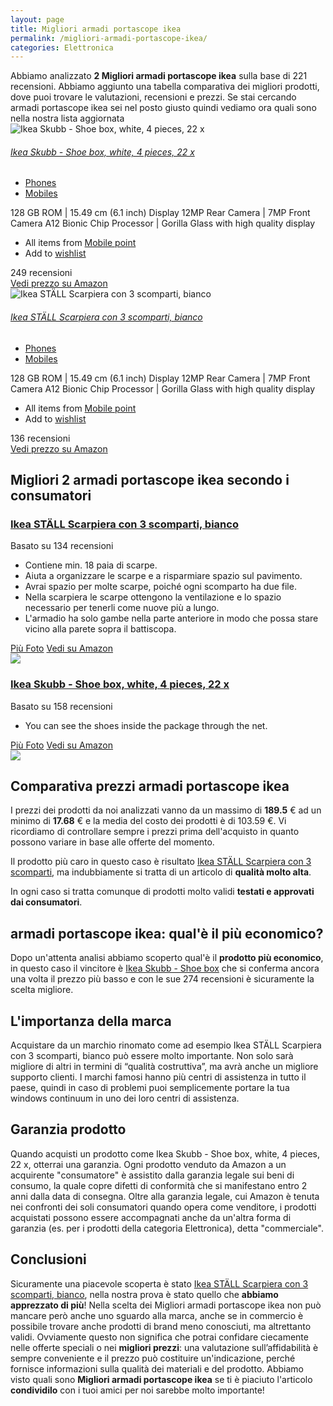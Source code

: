 ```yaml
---
layout: page
title: Migliori armadi portascope ikea
permalink: /migliori-armadi-portascope-ikea/
categories: Elettronica
---
```

<div class="init">Abbiamo analizzato <b>2 Migliori armadi portascope ikea</b> sulla base di 221 recensioni. Abbiamo aggiunto una tabella comparativa dei migliori prodotti, dove puoi trovare le valutazioni, recensioni e prezzi. 
        Se stai cercando armadi portascope ikea sei nel posto giusto quindi vediamo ora quali sono nella nostra lista aggiornata</div> <div class="container mt-50 mb-50"> <div class="row d-flex justify-content-center "> <div class="col-md-10"> <div class="card card-body mt-3"> <div class="media align-items-center align-items-lg-start text-center text-lg-left flex-column flex-lg-row"> <div class="mr-2 mb-3 mb-lg-0"> <img class="card-image" src="https://m.media-amazon.com/images/I/31cCVggA5JL._AC_UL320_.jpg" alt="Ikea Skubb - Shoe box, white, 4 pieces, 22 x"> </div> <div class="media-body"> <h6 class="media-title font-weight-semibold"> <a href="https://amzn.to/3L709fv" data-abc="true">Ikea Skubb - Shoe box, white, 4 pieces, 22 x</a> </h6> <ul class="list-inline list-inline-dotted mb-3 mb-lg-2"> <li class="list-inline-item"><a href="#" class="text-muted" data-abc="true">Phones</a> </li> <li class="list-inline-item"><a href="#" class="text-muted" data-abc="true">Mobiles</a> </li> </ul> <p class="mb-3">128 GB ROM | 15.49 cm (6.1 inch) Display 12MP Rear Camera | 7MP Front Camera A12 Bionic Chip Processor | Gorilla Glass with high quality display </p> <ul class="list-inline list-inline-dotted mb-0"> <li class="list-inline-item">All items from <a href="#" data-abc="true">Mobile point</a> </li> <li class="list-inline-item">Add to <a href="#" data-abc="true">wishlist</a></li> </ul> </div> <div class="mt-3 mt-lg-0 ml-lg-3 text-center review-block"> <div> <i class="fa fa-star"></i> <i class="fa fa-star"></i> <i class="fa fa-star"></i> <i class="fa fa-star"></i> </div> <div class="text-muted">249 recensioni</div> <a href="https://amzn.to/3L709fv" target='_blank' rel='noopener nofollow' class="btn btn-primary">Vedi prezzo su Amazon</a> </div> </div> </div> <div class="card card-body mt-3"> <div class="media align-items-center align-items-lg-start text-center text-lg-left flex-column flex-lg-row"> <div class="mr-2 mb-3 mb-lg-0"> <img class="card-image" src="https://m.media-amazon.com/images/I/317DtK4yPaL._AC_UL320_.jpg" alt="Ikea STÄLL Scarpiera con 3 scomparti, bianco"> </div> <div class="media-body"> <h6 class="media-title font-weight-semibold"> <a href="https://amzn.to/39SptsJ" data-abc="true">Ikea STÄLL Scarpiera con 3 scomparti, bianco</a> </h6> <ul class="list-inline list-inline-dotted mb-3 mb-lg-2"> <li class="list-inline-item"><a href="#" class="text-muted" data-abc="true">Phones</a> </li> <li class="list-inline-item"><a href="#" class="text-muted" data-abc="true">Mobiles</a> </li> </ul> <p class="mb-3">128 GB ROM | 15.49 cm (6.1 inch) Display 12MP Rear Camera | 7MP Front Camera A12 Bionic Chip Processor | Gorilla Glass with high quality display </p> <ul class="list-inline list-inline-dotted mb-0"> <li class="list-inline-item">All items from <a href="#" data-abc="true">Mobile point</a> </li> <li class="list-inline-item">Add to <a href="#" data-abc="true">wishlist</a></li> </ul> </div> <div class="mt-3 mt-lg-0 ml-lg-3 text-center review-block"> <div> <i class="fa fa-star"></i> <i class="fa fa-star"></i> <i class="fa fa-star"></i> <i class="fa fa-star"></i> </div> <div class="text-muted">136 recensioni</div> <a href="https://amzn.to/39SptsJ" target='_blank' rel='noopener nofollow' class="btn btn-primary">Vedi prezzo su Amazon</a> </div> </div> </div> </div> </div> </div>  <div class="container py-4 my-4 mx-auto d-flex flex-column"> <h2>Migliori 2 armadi portascope ikea secondo i consumatori</h2> <div class="row d-flex justify-content-center"> <div class="col-md-10"> <div class="card card-body mt-3"> <div class="header"> <div class="row r1"> <div class="col-md-9 abc"> <h3><a href="https://amzn.to/39SptsJ" target='_blank' rel='noopener nofollow'>Ikea STÄLL Scarpiera con 3 scomparti, bianco</a></h3> </div> <div class="col-md-3 text-right pqr"><i class="fa fa-star"></i><i class="fa fa-star"></i><i class="fa fa-star"></i><i class="fa fa-star"></i><i class="fa fa-star"></i></div> <p class="text-right para">Basato su 134 recensioni</p> </div> </div> <div class="container-body mt-4"> <div class="row r3"> <div class="col-md-5 p-0 klo"> <div class="row"> <div class="col ul-feature"> <ul class='a-unordered-list a-vertical a-spacing-mini'> <li><span class='a-list-item'> Contiene min. 18 paia di scarpe. </span></li> <li><span class='a-list-item'> Aiuta a organizzare le scarpe e a risparmiare spazio sul pavimento. </span></li> <li><span class='a-list-item'> Avrai spazio per molte scarpe, poiché ogni scomparto ha due file. </span></li> <li><span class='a-list-item'> Nella scarpiera le scarpe ottengono la ventilazione e lo spazio necessario per tenerli come nuove più a lungo. </span></li> <li><span class='a-list-item'> L'armadio ha solo gambe nella parte anteriore in modo che possa stare vicino alla parete sopra il battiscopa. </span></li> </ul> </div> </div> <div class="row"> <div class="col text-center"> <a href="https://amzn.to/39SptsJ" target='_blank' rel='noopener nofollow' class="btn btn-secondary btn-piu-foto">Più Foto</a> <a href="https://amzn.to/39SptsJ" target='_blank' rel='noopener nofollow' class="btn btn-primary btn-vedi-su-amazon">Vedi su Amazon</a> </div> </div> </div> <div class="col-md-7 img-detail"> <img src="https://m.media-amazon.com/images/I/317DtK4yPaL._AC_UL320_.jpg"> </div> </div> </div> </div> </div> </div> <div class="row d-flex justify-content-center"> <div class="col-md-10"> <div class="card card-body mt-3"> <div class="header"> <div class="row r1"> <div class="col-md-9 abc"> <h3><a href="https://amzn.to/3L709fv" target='_blank' rel='noopener nofollow'>Ikea Skubb - Shoe box, white, 4 pieces, 22 x</a></h3> </div> <div class="col-md-3 text-right pqr"><i class="fa fa-star"></i><i class="fa fa-star"></i><i class="fa fa-star"></i><i class="fa fa-star"></i><i class="fa fa-star"></i></div> <p class="text-right para">Basato su 158 recensioni</p> </div> </div> <div class="container-body mt-4"> <div class="row r3"> <div class="col-md-5 p-0 klo"> <div class="row"> <div class="col ul-feature"> <ul class='a-unordered-list a-vertical a-spacing-mini'> <li><span class='a-list-item'> You can see the shoes inside the package through the net. </span></li> </ul> </div> </div> <div class="row"> <div class="col text-center"> <a href="https://amzn.to/3L709fv" target='_blank' rel='noopener nofollow' class="btn btn-secondary btn-piu-foto">Più Foto</a> <a href="https://amzn.to/3L709fv" target='_blank' rel='noopener nofollow' class="btn btn-primary btn-vedi-su-amazon">Vedi su Amazon</a> </div> </div> </div> <div class="col-md-7 img-detail"> <img src="https://m.media-amazon.com/images/I/31cCVggA5JL._AC_UL320_.jpg"> </div> </div> </div> </div> </div> </div> </div> <div class="price-table">
                <h2>Comparativa prezzi armadi portascope ikea</h2>
                <div><p>I prezzi dei prodotti da noi analizzati vanno da un massimo di <b>189.5</b> € ad un minimo di <b>17.68</b> € e la media del costo dei prodotti è di 103.59 €. Vi ricordiamo di controllare sempre i prezzi prima dell'acquisto in quanto possono variare in base alle offerte del momento.</p>
                <p>Il prodotto più caro in questo caso è risultato <a href="https://amzn.to/39SptsJ" target="_blank" rel="noopener nofollow">Ikea STÄLL Scarpiera con 3 scomparti</a>, ma indubbiamente si tratta di un articolo di <b>qualità molto alta</b>.</p>
                <p>In ogni caso si tratta comunque di prodotti molto validi <b>testati e approvati dai consumatori</b>.</p></div>
            </div><div class="price-table-low"><h2>armadi portascope ikea: qual'è il più economico?</h2><div><p>Dopo un'attenta analisi abbiamo scoperto qual'è il <b>prodotto più economico</b>, in questo caso il vincitore è <a href="https://amzn.to/3L709fv" target="_blank" rel="noopener nofollow">Ikea Skubb - Shoe box</a> che si conferma ancora una volta il prezzo più basso e con le sue 274 recensioni è sicuramente la scelta migliore. </p></div></div><h2>L'importanza della marca</h2>
<div>Acquistare da un marchio rinomato come ad esempio Ikea STÄLL Scarpiera con 3 scomparti, bianco può essere molto importante. 
    Non solo sarà migliore di altri in termini di “qualità costruttiva”, 
    ma avrà anche un migliore supporto clienti. 
    I marchi famosi hanno più centri di assistenza in tutto il paese, quindi in caso 
    di problemi puoi semplicemente portare la tua windows continuum in uno dei loro centri di assistenza.
</div>
<h2>Garanzia prodotto</h2>
<div>Quando acquisti un prodotto come Ikea Skubb - Shoe box, white, 4 pieces, 22 x, otterrai una garanzia. 
Ogni prodotto venduto da Amazon a un acquirente "consumatore" è assistito dalla garanzia legale sui beni di consumo, 
la quale copre difetti di conformità che si manifestano entro 2 anni dalla data di consegna.
Oltre alla garanzia legale, cui Amazon è tenuta nei confronti dei soli consumatori quando opera come venditore, 
i prodotti acquistati possono essere accompagnati anche da un'altra forma di garanzia 
(es. per i prodotti della categoria Elettronica), detta "commerciale".
</div><h2>Conclusioni</h2><div>
      Sicuramente una piacevole scoperta è stato <a href="https://amzn.to/39SptsJ" target="_blank" rel="noopener nofollow">Ikea STÄLL Scarpiera con 3 scomparti, bianco</a>, nella nostra prova è stato quello che <b>abbiamo apprezzato di più</b>!      
      Nella scelta dei Migliori armadi portascope ikea non può mancare però anche uno sguardo alla marca, anche se in commercio è possibile trovare anche prodotti di brand meno conosciuti, ma altrettanto validi.
      Ovviamente questo non significa che potrai confidare ciecamente nelle offerte speciali o nei <b>migliori prezzi</b>: una valutazione sull’affidabilità è sempre conveniente e il prezzo può costituire un'indicazione, perché fornisce informazioni sulla qualità dei materiali e del prodotto.
      Abbiamo visto quali sono <b>Migliori armadi portascope ikea</b> se ti è piaciuto l'articolo <b>condividilo</b> con i tuoi amici per noi sarebbe molto importante!
    </div>